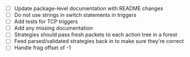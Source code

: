 - [ ] Update package-level documentation with README changes
- [ ] Do not use strings in switch statements in triggers
- [ ] Add tests for TCP triggers
- [ ] Add any missing documentation
- [ ] Strategies should pass fresh packets to each action tree in a forest
- [ ] Feed parsed/validated strategies back in to make sure they're correct
- [ ] Handle frag offset of -1
